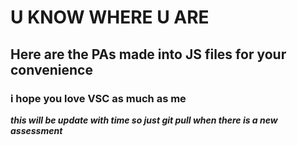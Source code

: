 # U KNOW WHERE U ARE #

## Here are the PAs made into JS files for your convenience ##

### i hope you love VSC as much as me ###

***this will be update with time so just git pull when there is a new assessment***
